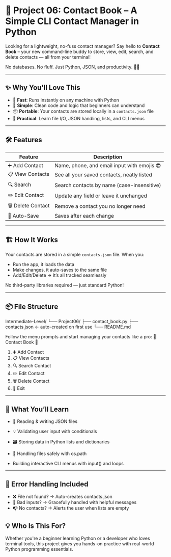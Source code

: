 # 📱 Project 06: Contact Book – A Simple CLI Contact Manager in Python

Looking for a lightweight, no-fuss contact manager? Say hello to **Contact Book** – your new command-line buddy to store, view, edit, search, and delete contacts — all from your terminal!

No databases. No fluff. Just Python, JSON, and productivity. 🧠✨

---

## ✨ Why You'll Love This

- 🚀 **Fast**: Runs instantly on any machine with Python
- 🧠 **Simple**: Clean code and logic that beginners can understand
- 📦 **Portable**: Your contacts are stored locally in a `contacts.json` file
- 🎯 **Practical**: Learn file I/O, JSON handling, lists, and CLI menus

---

## 🛠 Features

| Feature           | Description                                  |
|-------------------|----------------------------------------------|
| ➕ Add Contact     | Name, phone, and email input with emojis 😎  |
| 📋 View Contacts   | See all your saved contacts, neatly listed  |
| 🔍 Search          | Search contacts by name (case-insensitive)  |
| ✏️ Edit Contact     | Update any field or leave it unchanged      |
| 🗑️ Delete Contact   | Remove a contact you no longer need         |
| 💾 Auto-Save       | Saves after each change                     |

---

## 🏗️ How It Works

Your contacts are stored in a simple `contacts.json` file. When you:

- Run the app, it loads the data
- Make changes, it auto-saves to the same file
- Add/Edit/Delete → It’s all tracked seamlessly

No third-party libraries required — just standard Python!

---

## 📦 File Structure

Intermediate-Level/
└── Project06/
├── contact_book.py
├── contacts.json ← auto-created on first use
└── README.md

Follow the menu prompts and start managing your contacts like a pro:
📱 Contact Book 📱
1. ➕ Add Contact
2. 📋 View Contacts
3. 🔍 Search Contact
4. ✏️  Edit Contact
5. 🗑️  Delete Contact
6. 🚪 Exit

---
## 🧠 What You’ll Learn

- 🔄 Reading & writing JSON files

- 💡 Validating user input with conditionals

- 🗃️ Storing data in Python lists and dictionaries

- 📁 Handling files safely with os.path

- Building interactive CLI menus with input() and loops

---
## 🚫 Error Handling Included

- ❌ File not found? → Auto-creates contacts.json
- 🔄 Bad inputs? → Gracefully handled with helpful messages
- 📭 No contacts? → Alerts the user when lists are empty

## 💡 Who Is This For?
Whether you're a beginner learning Python or a developer who loves terminal tools, this project gives you hands-on practice with real-world Python programming essentials.